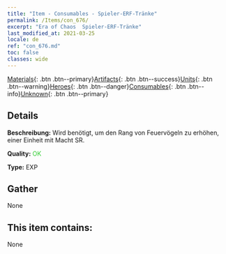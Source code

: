 ```yaml
---
title: "Item - Consumables - Spieler-ERF-Tränke"
permalink: /Items/con_676/
excerpt: "Era of Chaos  Spieler-ERF-Tränke"
last_modified_at: 2021-03-25
locale: de
ref: "con_676.md"
toc: false
classes: wide
---
```

 [Materials](/de/Items/){: .btn .btn--primary}[Artifacts](/de/Items/Artifacts/){: .btn .btn--success}[Units](/de/Items/Units/){: .btn .btn--warning}[Heroes](/de/Items/Heroes/){: .btn .btn--danger}[Consumables](/de/Items/Consumables/){: .btn .btn--info}[Unknown](/de/Items/Unknown/){: .btn .btn--primary}

## Details
 **Beschreibung:** Wird benötigt, um den Rang von Feuervögeln zu erhöhen, einer Einheit mit Macht SR.

 **Quality:** <span style="color: #32CD32">OK</span>

 **Type:** EXP

## Gather

  None

## This item contains:

  None

